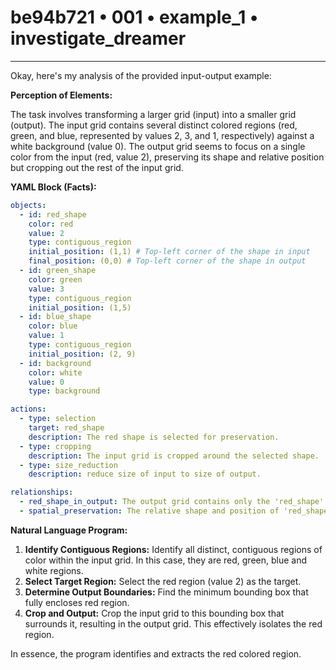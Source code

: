 # be94b721 • 001 • example_1 • investigate_dreamer

---
Okay, here's my analysis of the provided input-output example:

**Perception of Elements:**

The task involves transforming a larger grid (input) into a smaller grid (output). The input grid contains several distinct colored regions (red, green, and blue, represented by values 2, 3, and 1, respectively) against a white background (value 0). The output grid seems to focus on a single color from the input (red, value 2), preserving its shape and relative position but cropping out the rest of the input grid.

**YAML Block (Facts):**



```yaml
objects:
  - id: red_shape
    color: red
    value: 2
    type: contiguous_region
    initial_position: (1,1) # Top-left corner of the shape in input
    final_position: (0,0) # Top-left corner of the shape in output
  - id: green_shape
    color: green
    value: 3
    type: contiguous_region
    initial_position: (1,5)
  - id: blue_shape
    color: blue
    value: 1
    type: contiguous_region
    initial_position: (2, 9)
  - id: background
    color: white
    value: 0
    type: background

actions:
  - type: selection
    target: red_shape
    description: The red shape is selected for preservation.
  - type: cropping
    description: The input grid is cropped around the selected shape.
  - type: size_reduction
    description: reduce size of input to size of output.

relationships:
  - red_shape_in_output: The output grid contains only the 'red_shape'.
  - spatial_preservation: The relative shape and position of 'red_shape' are maintained in the output.
```



**Natural Language Program:**

1.  **Identify Contiguous Regions:** Identify all distinct, contiguous regions of color within the input grid. In this case, they are red, green, blue and white regions.
2.  **Select Target Region:** Select the red region (value 2) as the target.
3. **Determine Output Boundaries:** Find the minimum bounding box that fully encloses red region.
4.  **Crop and Output:** Crop the input grid to this bounding box that surrounds it, resulting in the output grid. This effectively isolates the red region.

In essence, the program identifies and extracts the red colored region.

